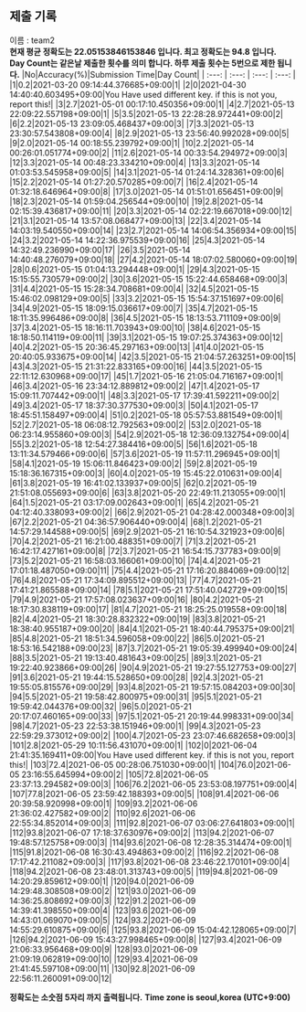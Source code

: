 


  
## 제출 기록  
이름 : team2  
**현재 평균 정확도는 22.05153846153846 입니다. 최고 정확도는 94.8 입니다.**  
**Day Count는 같은날 제출한 횟수를 의미 합니다. 하루 제출 횟수는 5번으로 제한 됩니다.**
|No|Accuracy(%)|Submission Time|Day Count|
| :---: | :---: | :---: | :---: |
|1|0.2|2021-03-20 09:14:44.376685+09:00|1|
|2|0|2021-04-30 14:40:40.603495+09:00|You Have used different key. if this is not you, report this!|
|3|2.7|2021-05-01 00:17:10.450356+09:00|1|
|4|2.7|2021-05-13 22:09:22.557198+09:00|1|
|5|3.5|2021-05-13 22:28:28.972441+09:00|2|
|6|2.2|2021-05-13 23:09:05.468437+09:00|3|
|7|3.3|2021-05-13 23:30:57.543808+09:00|4|
|8|2.9|2021-05-13 23:56:40.992028+09:00|5|
|9|2.0|2021-05-14 00:18:55.239792+09:00|1|
|10|2.2|2021-05-14 00:26:01.051774+09:00|2|
|11|2.6|2021-05-14 00:33:54.294972+09:00|3|
|12|3.3|2021-05-14 00:48:23.334210+09:00|4|
|13|3.3|2021-05-14 01:03:53.545958+09:00|5|
|14|3.1|2021-05-14 01:24:14.328361+09:00|6|
|15|2.2|2021-05-14 01:27:20.570285+09:00|7|
|16|2.4|2021-05-14 01:32:18.646964+09:00|8|
|17|3.0|2021-05-14 01:51:01.656451+09:00|9|
|18|2.3|2021-05-14 01:59:04.256544+09:00|10|
|19|2.8|2021-05-14 02:15:39.436817+09:00|11|
|20|3.3|2021-05-14 02:22:19.667018+09:00|12|
|21|3.1|2021-05-14 13:57:08.068477+09:00|13|
|22|3.4|2021-05-14 14:03:19.540550+09:00|14|
|23|2.7|2021-05-14 14:06:54.356934+09:00|15|
|24|3.2|2021-05-14 14:22:36.975539+09:00|16|
|25|4.3|2021-05-14 14:32:49.236990+09:00|17|
|26|3.5|2021-05-14 14:40:48.276079+09:00|18|
|27|4.2|2021-05-14 18:07:02.580060+09:00|19|
|28|0.6|2021-05-15 01:04:13.294448+09:00|1|
|29|4.3|2021-05-15 15:15:55.730579+09:00|2|
|30|3.6|2021-05-15 15:22:44.658468+09:00|3|
|31|4.4|2021-05-15 15:28:34.708681+09:00|4|
|32|4.5|2021-05-15 15:46:02.098129+09:00|5|
|33|3.2|2021-05-15 15:54:37.151697+09:00|6|
|34|4.9|2021-05-15 18:09:15.036617+09:00|7|
|35|4.7|2021-05-15 18:11:35.996486+09:00|8|
|36|4.5|2021-05-15 18:13:53.711109+09:00|9|
|37|3.4|2021-05-15 18:16:11.703943+09:00|10|
|38|4.6|2021-05-15 18:18:50.114119+09:00|11|
|39|3.1|2021-05-15 19:07:25.374363+09:00|12|
|40|4.2|2021-05-15 20:36:45.297163+09:00|13|
|41|4.0|2021-05-15 20:40:05.933675+09:00|14|
|42|3.5|2021-05-15 21:04:57.263251+09:00|15|
|43|4.3|2021-05-15 21:31:22.833165+09:00|16|
|44|3.5|2021-05-15 22:11:12.630968+09:00|17|
|45|1.7|2021-05-16 21:05:04.716167+09:00|1|
|46|3.4|2021-05-16 23:34:12.889812+09:00|2|
|47|1.4|2021-05-17 15:09:11.707442+09:00|1|
|48|3.3|2021-05-17 17:39:41.592211+09:00|2|
|49|3.4|2021-05-17 18:37:30.377530+09:00|3|
|50|4.1|2021-05-17 18:45:51.158497+09:00|4|
|51|0.2|2021-05-18 05:57:53.881549+09:00|1|
|52|2.7|2021-05-18 06:08:12.792563+09:00|2|
|53|2.0|2021-05-18 06:23:14.955860+09:00|3|
|54|2.9|2021-05-18 12:36:09.132754+09:00|4|
|55|3.2|2021-05-18 12:54:27.384416+09:00|5|
|56|1.6|2021-05-18 13:11:34.579466+09:00|6|
|57|3.6|2021-05-19 11:57:11.296945+09:00|1|
|58|4.1|2021-05-19 15:06:11.846423+09:00|2|
|59|2.8|2021-05-19 15:18:36.167315+09:00|3|
|60|4.0|2021-05-19 15:45:22.010631+09:00|4|
|61|3.8|2021-05-19 16:41:02.133937+09:00|5|
|62|0.2|2021-05-19 21:51:08.055693+09:00|6|
|63|3.8|2021-05-20 22:49:11.213055+09:00|1|
|64|1.5|2021-05-21 03:17:09.002643+09:00|1|
|65|4.2|2021-05-21 04:12:40.338093+09:00|2|
|66|2.9|2021-05-21 04:28:42.000348+09:00|3|
|67|2.2|2021-05-21 04:36:57.906440+09:00|4|
|68|1.2|2021-05-21 14:57:29.144588+09:00|5|
|69|2.9|2021-05-21 16:10:54.321923+09:00|6|
|70|4.2|2021-05-21 16:21:00.488351+09:00|7|
|71|3.2|2021-05-21 16:42:17.427161+09:00|8|
|72|3.7|2021-05-21 16:54:15.737783+09:00|9|
|73|5.2|2021-05-21 16:58:03.166061+09:00|10|
|74|4.4|2021-05-21 17:01:18.487050+09:00|11|
|75|4.4|2021-05-21 17:16:20.884069+09:00|12|
|76|4.8|2021-05-21 17:34:09.895512+09:00|13|
|77|4.7|2021-05-21 17:41:21.865588+09:00|14|
|78|5.1|2021-05-21 17:51:40.042729+09:00|15|
|79|4.9|2021-05-21 17:57:08.023637+09:00|16|
|80|4.2|2021-05-21 18:17:30.838119+09:00|17|
|81|4.7|2021-05-21 18:25:25.019558+09:00|18|
|82|4.4|2021-05-21 18:30:28.832322+09:00|19|
|83|3.8|2021-05-21 18:38:40.955187+09:00|20|
|84|4.1|2021-05-21 18:40:44.795375+09:00|21|
|85|4.8|2021-05-21 18:51:34.596058+09:00|22|
|86|5.0|2021-05-21 18:53:16.542188+09:00|23|
|87|3.7|2021-05-21 19:05:39.499940+09:00|24|
|88|3.5|2021-05-21 19:13:40.481643+09:00|25|
|89|3.1|2021-05-21 19:22:40.923866+09:00|26|
|90|4.9|2021-05-21 19:27:55.127753+09:00|27|
|91|3.6|2021-05-21 19:44:15.528650+09:00|28|
|92|4.3|2021-05-21 19:55:05.815576+09:00|29|
|93|4.8|2021-05-21 19:57:15.084203+09:00|30|
|94|5.5|2021-05-21 19:58:42.800975+09:00|31|
|95|5.1|2021-05-21 19:59:42.044376+09:00|32|
|96|5.0|2021-05-21 20:17:07.460165+09:00|33|
|97|5.1|2021-05-21 20:19:44.998331+09:00|34|
|98|4.7|2021-05-23 22:53:38.151946+09:00|1|
|99|4.3|2021-05-23 22:59:29.373012+09:00|2|
|100|4.7|2021-05-23 23:07:46.682658+09:00|3|
|101|2.8|2021-05-29 10:11:56.431070+09:00|1|
|102|0|2021-06-04 21:41:35.169411+09:00|You Have used different key. if this is not you, report this!|
|103|72.4|2021-06-05 00:28:06.751030+09:00|1|
|104|76.0|2021-06-05 23:16:55.645994+09:00|2|
|105|72.8|2021-06-05 23:37:13.294582+09:00|3|
|106|76.2|2021-06-05 23:53:08.197751+09:00|4|
|107|77.8|2021-06-05 23:59:42.188393+09:00|5|
|108|91.4|2021-06-06 20:39:58.920998+09:00|1|
|109|93.2|2021-06-06 21:36:02.427582+09:00|2|
|110|92.6|2021-06-06 22:55:34.852014+09:00|3|
|111|92.8|2021-06-07 03:06:27.641803+09:00|1|
|112|93.8|2021-06-07 17:18:37.630976+09:00|2|
|113|94.2|2021-06-07 19:48:57.125758+09:00|3|
|114|93.6|2021-06-08 12:28:35.314474+09:00|1|
|115|91.8|2021-06-08 16:30:43.494863+09:00|2|
|116|92.2|2021-06-08 17:17:42.211082+09:00|3|
|117|93.8|2021-06-08 23:46:22.170101+09:00|4|
|118|94.2|2021-06-08 23:48:01.313743+09:00|5|
|119|94.8|2021-06-09 14:20:29.859612+09:00|1|
|120|94.0|2021-06-09 14:29:48.308508+09:00|2|
|121|93.0|2021-06-09 14:36:25.808692+09:00|3|
|122|91.2|2021-06-09 14:39:41.398550+09:00|4|
|123|93.6|2021-06-09 14:43:01.069070+09:00|5|
|124|93.2|2021-06-09 14:55:29.610875+09:00|6|
|125|93.8|2021-06-09 15:04:42.128065+09:00|7|
|126|94.2|2021-06-09 15:43:27.998465+09:00|8|
|127|93.4|2021-06-09 21:06:33.956468+09:00|9|
|128|93.0|2021-06-09 21:09:19.062819+09:00|10|
|129|93.4|2021-06-09 21:41:45.597108+09:00|11|
|130|92.8|2021-06-09 22:56:11.260091+09:00|12|


**정확도는 소숫점 5자리 까지 출력됩니다.**
**Time zone is seoul,korea (UTC+9:00)**

